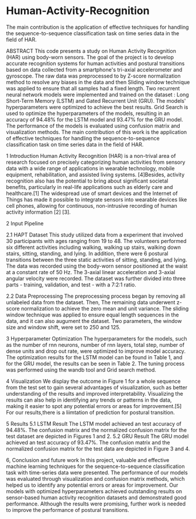 # Human-Activity-Recognition
The main contribution is the application of effective techniques for handling the sequence-to-sequence classification task on time series data in the field of HAR. 

ABSTRACT 
This code presents a study on Human Activity Recognition (HAR) using body-worn sensors. The goal of the project is to develop accurate recognition systems for human activities and postural transitions based on data collected from a smartphone's tri-axial accelerometer and gyroscope. The raw data was preprocessed to by Z-score normalization method to resolve any biases in the data and then Sliding window technique was applied to ensure that all samples had a fixed length. Two recurrent neural network models were implemented and trained on the dataset : Long Short-Term Memory (LSTM) and Gated Recurrent Unit (GRU).  The models' hyperparameters were optimized to achieve the best results. Grid Search is used to optimize the hyperparameters of the models, resulting in an accuracy of 94.48% for the LSTM model and 93.47% for the GRU model. The performance of the models is evaluated using confusion matrix and visualization methods. The main contribution of this work is the application of effective techniques for handling the sequence-to-sequence classification task on time series data in the field of HAR. 
 
1 Introduction 
Human Activity Recognition (HAR) is a non-trival area of research focused on precisely categorizing human activities from sensory data with a wide range of applications in wearable technology, mobile equipment, rehabilitation, and assisted living systems. [4]Besides, activity recognition also has the potential to bring about significant societal benefits, particularly in real-life applications such as elderly care and healthcare.[1] The widespread use of smart devices and the Internet of Things has made it possible to integrate sensors into wearable devices like cell phones, allowing for continuous, non-intrusive recording of human activity information [2] [3].

2 Input Pipeline 

2.1 HAPT Dataset 
This study utilized data from a experiment that involved 30 participants with ages ranging from 19 to 48. The volunteers performed six different activities including walking, walking up stairs, walking down stairs, sitting, standing, and lying. In addition, there were 6 postural transitions between the three static activities of sitting, standing, and lying. The data was recorded using the body-worn sensor positioned at the waist at a constant rate of 50 Hz. The 3-axial linear acceleration and 3-axial angular velocity were recorded. The dataset was further divided into three parts - training, validation, and test - with a 7:2:1 ratio.

2.2 Data Preprocessing 
The preprocessing process began by removing all unlabeled data from the dataset. Then, The remaining data underwent z-score normalization to achieve the zero mean and unit variance. The sliding window technique was applied to ensure equal length sequences in the data, and it can also augument the dataset. Two parameters, the window size and window shift, were set to 250 and 125.

3 Hyperparameter Optimization 
The hyperparameters for the models, such as the number of rnn neurons, number of rnn  layers, total step, number of dense units and drop out rate, were optimized to improve model accuracy. The optimization results for the LSTM model can be found in Table 1, and for the GRU model, the results can be seen in Table 2. The tuning process was performed using the wandb tool and Grid search method.

4 Visualization
We display the outcome in Figure 1 for a whole sequence from the test set to gain several advantages of visualization, such as better understanding of the results and improved interpretability. Visualizing the results can also help in identifying any trends or patterns in the data, making it easier to spot any potential errors or areas for improvement.[5] For our results,there is a liimtation of prediction for postural transition.

5 Results
5.1 LSTM Result 
The LSTM model achieved an test accuracy of 94.48%. The confusion matrix and the normalized confusion matrix for the test dataset are depicted in Figures 1 and 2.
5.2 GRU Result 
The GRU model achieved an test accuracy of 93.47%. The confusion matrix and the normalized confusion matrix for the test data are depicted in Figure 3 and 4.



6, Conclusion and future work
In this project, valuable and effective machine learning techniques for the sequence-to-sequence classification task with time-series data were presented. The performance of our models was evaluated through visualization and confusion matrix methods, which helped us to identify any potential errors or areas for improvement. Our models with optimized hyperparameters achieved outstanding results on sensor-based human activity recognition datasets and demonstrated good performance. Although the results were promising, further work is needed to improve the performance of postural transitions. 
